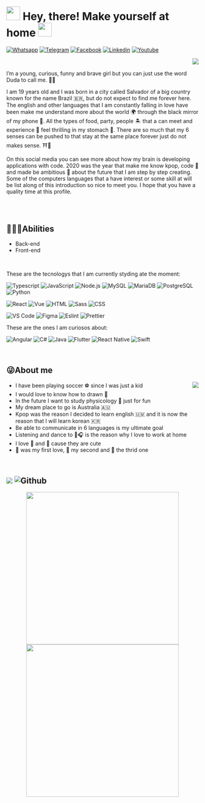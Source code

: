 

<h1> <img src="https://www.publicdomainpictures.net/pictures/100000/velka/snake-silhouette.jpg" width="36px">  Hey, there! Make yourself at home  <img src="https://www.publicdomainpictures.net/pictures/100000/velka/snake-silhouette.jpg" width="36px"> </h1>

<a href="http://api.whatsapp.com/send?1=pt_BR&phone=5571999516225" target="_blank"><img alt="Whatsapp" src="https://img.shields.io/badge/WhatsApp-25D366?style=for-the-badge&logo=whatsapp&logoColor=white" /></a>  <a href="https://t.me/dudafurtado" target="_blank"><img alt="Telegram" src="https://img.shields.io/badge/Telegram-2CA5E0?style=for-the-badge&logo=telegram&logoColor=white" /></a> <a href="https://web.facebook.com/Duda.Furtado.365" target="_blank"><img alt="Facebook" src="https://img.shields.io/badge/Facebook-1877F2?style=for-the-badge&logo=facebook&logoColor=white" /></a>
<a href="https://www.linkedin.com/in/mariaeduardafurtado/" target="_blank"><img alt="Linkedin" src="https://img.shields.io/badge/LinkedIn-0077B5?style=for-the-badge&logo=linkedin&logoColor=white" /></a> <a href="" target="_blank"><img alt="Youtube" src="https://img.shields.io/badge/YouTube-FF0000?style=for-the-badge&logo=youtube&logoColor=white" /></a>

<img align='right' src='https://64.media.tumblr.com/44ad059f145bd9d29c3f79d3ebde8282/05293510b62f17ae-dc/s400x600/b3978c2566829085f075e0e7afc1b1cc8952f665.gifv'>

<br>

I’m a young, curious, funny and brave girl but you can just use the word Duda to call me. 🤟🌹

I am 19 years old and I was born in a city called Salvador of a big country known for the name Brazil 🇧🇷, but do not expect to find me forever here. The english and other languages that I am constantly falling in love have been make me understand more about the world 🌍 through the black mirror of  my phone 📱. All the types of food, party, people  🏝️ that a can meet and experience 🗽 feel thrilling in my stomach 🏯. There are so much that my 6 senses can be pushed to that stay at the same place forever just do not makes sense. ⛩️🗼

On this social media you can see more about how my brain is developing applications with code. 
2020 was the year that make me know kpop, code 🤖 and made be ambitious 💸 about the future that I am step by step creating. Some of the computers languages that a have interest or some skill at will be list along of this introduction so nice to meet you. I hope that you have a quality time at this profile.

<br>
<br>

<h2>👩🏽‍🏫Abilities</h2>
 
-   Back-end 
-   Front-end

<br>
  
These are the tecnologys that I am currently styding ate the moment:

<img alt="Typescript" src="https://img.shields.io/badge/TypeScript-007ACC?style=for-the-badge&logo=typescript&logoColor=white" /> <img alt="JavaScript" src="https://img.shields.io/badge/JavaScript-F7DF1E?style=for-the-badge&logo=javascript&logoColor=black" /> <img alt="Node.js" src="https://img.shields.io/badge/Node.js-43853D?style=for-the-badge&logo=node.js&logoColor=white" /> <img alt="MySQL" src="https://img.shields.io/badge/MySQL-00000F?style=for-the-badge&logo=mysql&logoColor=white" /> <img alt="MariaDB" src="https://img.shields.io/badge/MariaDB-003545?style=for-the-badge&logo=mariadb&logoColor=white" />  <img alt="PostgreSQL" src="https://img.shields.io/badge/PostgreSQL-316192?style=for-the-badge&logo=postgresql&logoColor=white" />  <img alt="Python" src="https://img.shields.io/badge/Python-3776AB?style=for-the-badge&logo=python&logoColor=white" />

<img alt="React" src="https://img.shields.io/badge/React-20232A?style=for-the-badge&logo=react&logoColor=61DAFB" /> <img alt="Vue" src="https://img.shields.io/badge/Vue.js-35495E?style=for-the-badge&logo=vue.js&logoColor=4FC08D" />  <img alt="HTML" src="https://img.shields.io/badge/HTML5-E34F26?style=for-the-badge&logo=html5&logoColor=white" /> <img alt="Sass" src="https://img.shields.io/badge/Sass-CC6699?style=for-the-badge&logo=sass&logoColor=white" /> <img alt="CSS" src="https://img.shields.io/badge/CSS3-1572B6?style=for-the-badge&logo=css3&logoColor=white" /> 

<img alt="VS Code" src="https://img.shields.io/badge/Visual_Studio_Code-0078D4?style=for-the-badge&logo=visual%20studio%20code&logoColor=white" /> <img alt="Figma" src="https://img.shields.io/badge/Figma-F24E1E?style=for-the-badge&logo=figma&logoColor=white" /> <img alt="Eslint" src="https://img.shields.io/badge/eslint-3A33D1?style=for-the-badge&logo=eslint&logoColor=white" />  <img alt="Prettier" src="https://img.shields.io/badge/prettier-1A2C34?style=for-the-badge&logo=prettier&logoColor=F7BA3E" />  

These are the ones I am curiosos about:

<img alt="Angular" src="https://img.shields.io/badge/Angular-DD0031?style=for-the-badge&logo=angular&logoColor=white" />  <img alt="C#" src="https://img.shields.io/badge/C%23-239120?style=for-the-badge&logo=c-sharp&logoColor=white" /> <img alt="Java" src="https://img.shields.io/badge/Java-ED8B00?style=for-the-badge&logo=java&logoColor=white" /> <img alt="Flutter" src="https://img.shields.io/badge/Flutter-02569B?style=for-the-badge&logo=flutter&logoColor=white" /> <img alt="React Native" src="https://img.shields.io/badge/React_Native-20232A?style=for-the-badge&logo=react&logoColor=61DAFB" /> <img alt="Swift" src="https://img.shields.io/badge/Swift-FA7343?style=for-the-badge&logo=swift&logoColor=white" />

<br>

<h2>😜About me</h2> 

<img align='right' src='https://data.whicdn.com/images/304606753/original.gif'>

-   I have been playing soccer ⚽ since I was just a kid
-   I would love to know how to drawn 🎨
-   In the future I want to study physicology 🧠 just for fun
-   My dream place to go is Australia 🇦🇺
-   Kpop was the reason I decided to learn english 🇺🇲 and it is now the reason that I will learn korean 🇰🇷
-   Be able to communicate in 6 languages is my ultimate goal 
-   Listening and dance to 🎵🎧 is the reason why I love to work at home
-   I love 🐘 and 🐨 cause they are cute
-   🍟 was my first love, 🍣 my second and 🍝 the thrid one
  
<br>

<h2> <img src='https://user-images.githubusercontent.com/87102406/173659424-b0c24d6f-4ae1-497d-a8f0-c62d8647c352.gif' > <img alt="Github" src="https://img.shields.io/badge/GitHub-100000?style=for-the-badge&logo=github&logoColor=white" /> </h2>

<div align="center">
  <a href="https://github.com/dudafurtado">
  <img width="400" src="https://github-readme-stats.vercel.app/api/top-langs/?username=dudafurtado&layout=compact&langs_count=5&theme=vision-friendly-dark&hide_border=true"/>
  <img width="400" src="https://github-readme-stats.vercel.app/api?username=dudafurtado&show_icons=true&theme=transparent&hide_border=true&include_all_commits=true&count_private=true"/>
</div>
